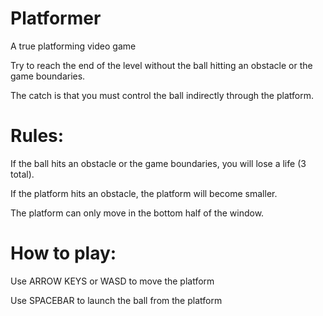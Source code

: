 # Platformer
A true platforming video game

Try to reach the end of the level without the ball hitting an obstacle or the game boundaries.

The catch is that you must control the ball indirectly through the platform.

# Rules:
If the ball hits an obstacle or the game boundaries, you will lose a life (3 total).

If the platform hits an obstacle, the platform will become smaller.

The platform can only move in the bottom half of the window.


# How to play:
Use ARROW KEYS or WASD to move the platform

Use SPACEBAR to launch the ball from the platform
